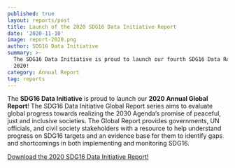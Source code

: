 ```yaml
---
published: true
layout: reports/post
title: Launch of the 2020 SDG16 Data Initiative Report
date: '2020-11-10'
image: report-2020.png
author: SDG16 Data Initiative
summary: >-
  The SDG16 Data Initiative is proud to launch our fourth SDG16 Data Report for
  2020!
category: Annual Report
tag: reports
---
```

The **SDG16 Data Initiative** is proud to launch our **2020 Annual Global Report**! The SDG16 Data Initiative Global Report series aims to evaluate global progress towards realizing the 2030 Agenda’s promise of peaceful, just and inclusive societies. The Global Report provides governments, UN officials, and civil society stakeholders with a resource to help understand progress on SDG16 targets and an evidence base for them to identify gaps and shortcomings in both implementing and monitoring SDG16.

[Download the 2020 SDG16 Data Initiative Report!](https://drive.google.com/file/d/1TuSISe7KJCmU1UXCTAqfVvgm8Q0hf2BJ/view?usp=sharing)
